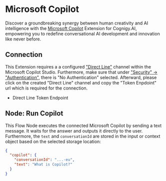 # Microsoft Copilot

Discover a groundbreaking synergy between human creativity and AI intelligence with the [Microsoft Copilot](https://www.microsoft.com/en/microsoft-copilot) Extension for Cognigy.AI, empowering you to redefine conversational AI development and innovation like never before.

## Connection

This Extension requires a a configured ["Direct Line"](https://learn.microsoft.com/en-us/microsoft-copilot-studio/publication-fundamentals-publish-channels?tabs=web#configure-channels) channel within the Microsoft Copilot Studio. Furthermore, make sure that under ["Security" -> "Authentication"](https://learn.microsoft.com/en-us/microsoft-copilot-studio/configuration-end-user-authentication#choose-an-authentication-option), there is "No Authentication" selected. Afterward, please click on the created "Direct Line" channel and copy the "Token Enpdoint" url which is required for the connection.

- Direct Line Token Endpoint

## Node: Run Copilot

This Flow Node executes the connected Microsoft Copilot by sending a text message. It waits for the answer and outputs it directly to the user. Furthermore, the `text` and `conversationId` are stored in the input or context object based on the selected storage location:

```json
{
  "copilot": {
    "conversationId": "...-eu",
    "text": "What is Copilot?"
  }
}
```
